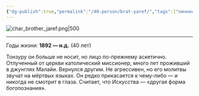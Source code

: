 ```yaml
---
{"dg-publish":true,"permalink":"/40-person/brat-yaref/","tags":["личность/клуб"]}
---
```



![char_brother_jaref.png|500](/img/user/90.%20files/char_brother_jaref.png)
***
Годы жизни: **1892 — н.д.** (40 лет)

Тонзуру он больше не носит, но лицо по-прежнему аскетично. Отлученный от церкви католический миссионер, много лет проживший в джунглях Малайи. Вернулся другим. Не агрессивен, но его молитвы звучат на мёртвых языках. Он редко прикасается к чему-либо — и никогда не смотрит в глаза. Считает, что Искусства — «другая форма богопознания».